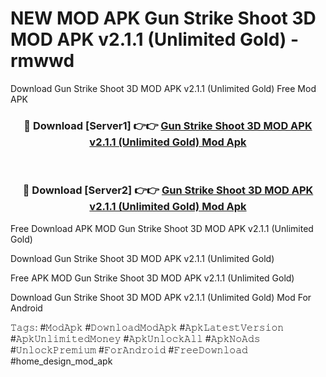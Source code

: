 # NEW MOD APK Gun Strike Shoot 3D MOD APK v2.1.1 (Unlimited Gold) - rmwwd
Download Gun Strike Shoot 3D MOD APK v2.1.1 (Unlimited Gold) Free Mod APK

<div align="center">
<h3>🔴 Download [Server1] 👉👉 <a href="https://apk-comot.site?title=Gun_Strike_Shoot_3D_MOD_APK_v2.1.1_(Unlimited_Gold)">Gun Strike Shoot 3D MOD APK v2.1.1 (Unlimited Gold) Mod Apk</a></h3><br>

<h3>🔴 Download [Server2] 👉👉 <a href="https://apk-comot.site?title=Gun_Strike_Shoot_3D_MOD_APK_v2.1.1_(Unlimited_Gold)">Gun Strike Shoot 3D MOD APK v2.1.1 (Unlimited Gold) Mod Apk</a></h3>
</div>


Free Download APK MOD Gun Strike Shoot 3D MOD APK v2.1.1 (Unlimited Gold)

Download Gun Strike Shoot 3D MOD APK v2.1.1 (Unlimited Gold) 

Free APK MOD Gun Strike Shoot 3D MOD APK v2.1.1 (Unlimited Gold) 

Download Gun Strike Shoot 3D MOD APK v2.1.1 (Unlimited Gold) Mod For Android

𝚃𝚊𝚐𝚜: #𝙼𝚘𝚍𝙰𝚙𝚔 #𝙳𝚘𝚠𝚗𝚕𝚘𝚊𝚍𝙼𝚘𝚍𝙰𝚙𝚔 #𝙰𝚙𝚔𝙻𝚊𝚝𝚎𝚜𝚝𝚅𝚎𝚛𝚜𝚒𝚘𝚗 #𝙰𝚙𝚔𝚄𝚗𝚕𝚒𝚖𝚒𝚝𝚎𝚍𝙼𝚘𝚗𝚎𝚢 #𝙰𝚙𝚔𝚄𝚗𝚕𝚘𝚌𝚔𝙰𝚕𝚕 #𝙰𝚙𝚔𝙽𝚘𝙰𝚍𝚜 #𝚄𝚗𝚕𝚘𝚌𝚔𝙿𝚛𝚎𝚖𝚒𝚞𝚖 #𝙵𝚘𝚛𝙰𝚗𝚍𝚛𝚘𝚒𝚍 #𝙵𝚛𝚎𝚎𝙳𝚘𝚠𝚗𝚕𝚘𝚊𝚍 #home_design_mod_apk